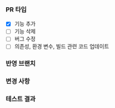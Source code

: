 ### PR 타입
<!-- (하나 이상의 PR 타입을 선택해주세요) -->
- [x] 기능 추가
- [ ] 기능 삭제
- [ ] 버그 수정
- [ ] 의존성, 환경 변수, 빌드 관련 코드 업데이트

### 반영 브랜치

<!-- ex) feat/login -> dev -->

### 변경 사항

<!-- ex) 로그인 시, 구글 소셜 로그인 기능을 추가했습니다. -->

### 테스트 결과

<!-- ex) 베이스 브랜치에 포함되기 위한 코드는 모두 정상적으로 동작해야 합니다. 결과물에 대한 스크린샷, GIF, 혹은 라이브 데모가 가능하도록 샘플API를 첨부할 수도 있습니다. -->